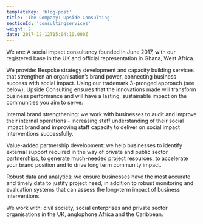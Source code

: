 ```yaml
---
templateKey: 'blog-post'
title: 'The Company: Upside Consulting'
sectionId: 'consultingservices'
weight: 2
date: 2017-12-12T15:04:10.000Z
---
```


<div class="upside-logo"></div>

<div class="context">
We are: A social impact consultancy founded in June 2017, with our registered base in the UK and official representation in Ghana, West Africa.

We provide: Bespoke strategy development and capacity building services that strengthen an organisation’s brand power, connecting business success with social impact. Using our trademark 3-pronged approach (see below), Upside Consulting ensures that the innovations made will transform business performance and will have a lasting, sustainable impact on the communities you aim to serve:

Internal brand strengthening: we work with businesses to audit and improve their internal operations - increasing staff understanding of their social impact brand and improving staff capacity to deliver on social impact interventions successfully.

Value-added partnership development: we help businesses to identify external support required in the way of private and public sector partnerships, to generate much-needed project resources, to accelerate your brand position and to drive long term community impact.

Robust data and analytics: we ensure businesses have the most accurate and timely data to justify project need, in addition to robust monitoring and evaluation systems that can assess the long-term impact of business interventions.

We work with: civil society, social enterprises and private sector organisations in the UK, anglophone Africa and the Caribbean.
</div>